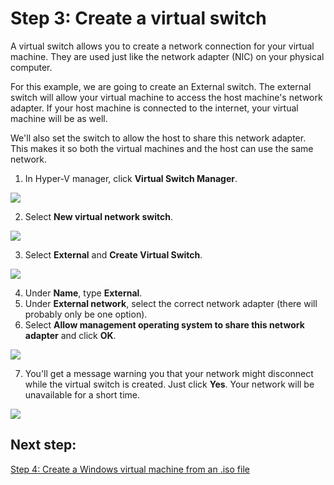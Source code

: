 # Step 3: Create a virtual switch

A virtual switch allows you to create a network connection for your virtual machine. They are used just like the network adapter (NIC) on your physical computer.

For this example, we are going to create an External switch. The external switch will allow your virtual machine to access the host machine's network adapter. If your host machine is connected to the internet, your virtual machine will be as well.

We'll also set the switch to allow the host to share this network adapter. This makes it so both the virtual machines and the host can use the same network.



1. In Hyper-V manager, click **Virtual Switch Manager**.

  ![](media/virtual_switch_manager1.png)

2. Select **New virtual network switch**.

  ![](media/new_switch.png)

3. Select **External** and **Create Virtual Switch**.

  ![](media/new_switch_createbutton.png)

4. Under **Name**, type **External**.
5. Under **External network**, select the correct network adapter (there will probably only be one option).
6. Select **Allow management operating system to share this network adapter** and click **OK**.

  ![](media/share_nic.png)

7. You'll get a message warning you that your network might disconnect while the virtual switch is created. Just click **Yes**. Your network will be unavailable for a short time.

  ![](media/network_warning.png)

## Next step:

[Step 4: Create a Windows virtual machine from an .iso file](walkthrough_create_vm.md)




